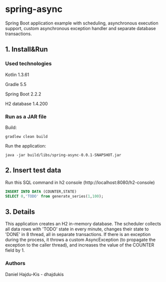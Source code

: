# spring-async 
Spring Boot application example with scheduling, asynchronous execution support, custom asynchronous exception handler 
and separate database transactions. 

## 1. Install&Run

### Used technologies

Kotlin 1.3.61

Gradle 5.5

Spring Boot 2.2.2

H2 database 1.4.200

### Run as a JAR file

Build:

`gradlew clean build`

Run the application:

`java -jar build/libs/spring-async-0.0.1-SNAPSHOT.jar`


## 2. Insert test data
Run this SQL command in h2 console (http://localhost:8080/h2-console)
```sql
INSERT INTO DATA (COUNTER,STATE) 
SELECT 0,'TODO' from generate_series(1,100);
```

## 3. Details
This application creates an H2 in-memory database. The scheduler collects all data rows with 'TODO' state in every minute, 
changes their state to 'DONE' in 8 thread, all in separate transactions. If there is an exception during the process, it throws a 
custom AsyncException (to propagate the exception to the caller thread), and increases the value of the COUNTER field by 1.

### Authors
Daniel Hajdu-Kis - dhajdukis
